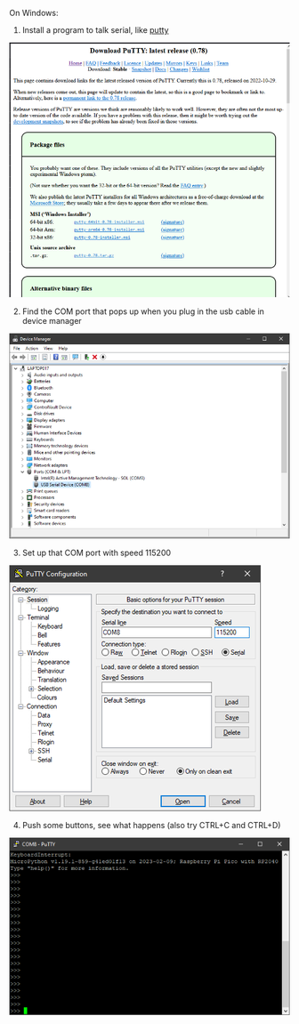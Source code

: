 On Windows:

1. Install a program to talk serial, like [putty](https://www.chiark.greenend.org.uk/~sgtatham/putty/latest.html)

![](putty1.png)

2. Find the COM port that pops up when you plug in the usb cable in device manager

![](putty2.png)

3. Set up that COM port with speed 115200

![](putty3.png)

4. Push some buttons, see what happens (also try CTRL+C and CTRL+D)

![](putty4.png)